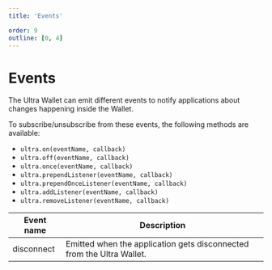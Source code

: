 ```yaml
---
title: 'Events'

order: 9
outline: [0, 4]
---
```


# Events

The Ultra Wallet can emit different events to notify applications about changes happening inside the Wallet.

To subscribe/unsubscribe from these events, the following methods are available:

-   `ultra.on(eventName, callback)`
-   `ultra.off(eventName, callback)`
-   `ultra.once(eventName, callback)`
-   `ultra.prependListener(eventName, callback)`
-   `ultra.prependOnceListener(eventName, callback)`
-   `ultra.addListener(eventName, callback)`
-   `ultra.removeListener(eventName, callback)`

| Event name | Description                                                           |
| ---------- | --------------------------------------------------------------------- |
| disconnect | Emitted when the application gets disconnected from the Ultra Wallet. |
